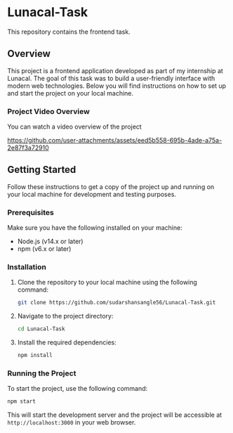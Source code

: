 
# Lunacal-Task

This repository contains the frontend task.

## Overview

This project is a frontend application developed as part of my internship at Lunacal. The goal of this task was to build a user-friendly interface with modern web technologies. Below you will find instructions on how to set up and start the project on your local machine.

### Project Video Overview

You can watch a video overview of the project


https://github.com/user-attachments/assets/eed5b558-695b-4ade-a75a-2e87f3a72910




## Getting Started

Follow these instructions to get a copy of the project up and running on your local machine for development and testing purposes.

### Prerequisites

Make sure you have the following installed on your machine:

- Node.js (v14.x or later)
- npm (v6.x or later)

### Installation

1. Clone the repository to your local machine using the following command:

   ```bash
   git clone https://github.com/sudarshansangle56/Lunacal-Task.git
   ```

2. Navigate to the project directory:

   ```bash
   cd Lunacal-Task
   ```

3. Install the required dependencies:

   ```bash
   npm install
   ```

### Running the Project

To start the project, use the following command:

```bash
npm start
```

This will start the development server and the project will be accessible at `http://localhost:3000` in your web browser.
